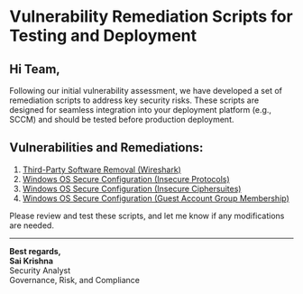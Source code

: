 # Vulnerability Remediation Scripts for Testing and Deployment

## Hi Team,

Following our initial vulnerability assessment, we have developed a set of remediation scripts to address key security risks. These scripts are designed for seamless integration into your deployment platform (e.g., SCCM) and should be tested before production deployment.

## Vulnerabilities and Remediations:

1. [Third-Party Software Removal (Wireshark)](https://github.com/saikrishnakavali/Remediation-Scripts/blob/main/Uninstall-Wireshark)
2. [Windows OS Secure Configuration (Insecure Protocols)](https://github.com/saikrishnakavali/Remediation-Scripts/blob/main/toggle-protocols)
3. [Windows OS Secure Configuration (Insecure Ciphersuites)](https://github.com/saikrishnakavali/Remediation-Scripts/blob/main/toggle-cipher-suites)
4. [Windows OS Secure Configuration (Guest Account Group Membership)](https://github.com/saikrishnakavali/Remediation-Scripts/blob/main/toggle-guest-local-administrators)

Please review and test these scripts, and let me know if any modifications are needed.

---

**Best regards,**  
**Sai Krishna**  
Security Analyst  
Governance, Risk, and Compliance
